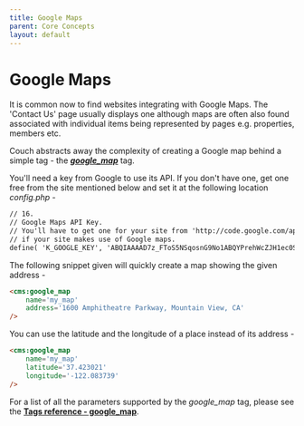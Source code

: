 ```yaml
---
title: Google Maps
parent: Core Concepts
layout: default
---
```


# Google Maps

It is common now to find websites integrating with Google Maps. The 'Contact Us' page usually displays one although maps are often also found associated with individual items being represented by pages e.g. properties, members etc.

Couch abstracts away the complexity of creating a Google map behind a simple tag - the [__*google\_map*__](../tags-reference/google_map.html) tag.

You'll need a key from Google to use its API. If you don't have one, get one free from the site mentioned below and set it at the following location _config.php_ -

```html
// 16.
// Google Maps API Key.
// You'll have to get one for your site from 'http://code.google.com/apis/maps/'
// if your site makes use of Google maps.
define( 'K_GOOGLE_KEY', 'ABQIAAAAD7z_FToS5NSqosnG9No1ABQYPrehWcZJH1ec0SZqipYFbK_nfRT1ryCGKzl5KGpFG3y5jyPe_uClVg' );
```

The following snippet given will quickly create a map showing the given address -

```html
<cms:google_map
    name='my_map'
    address='1600 Amphitheatre Parkway, Mountain View, CA'
/>
```

You can use the latitude and the longitude of a place instead of its address -

```html
<cms:google_map
    name='my_map'
    latitude='37.423021'
    longitude='-122.083739'
/>
```

For a list of all the parameters supported by the *google\_map* tag, please see the [**Tags reference - google\_map**](../tags-reference/google_map.html).
